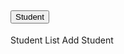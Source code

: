 <div className="accordion-item" id="drop-item">
  <h2 className="accordion-header" id="flush-headingDrop1">
      <button className="accordion-button collapsed" id="flush-heading" type="button" data-bs-toggle="collapse" data-bs-target="#flush-collapseDrop1" aria-expanded="false" aria-controls="flush-collapseStudentDrop">
          <i class="fas fa-user-graduate"></i> Student
      </button>
  </h2>
  <div id="flush-collapseStudentDrop" className="accordion-collapse collapse" aria-labelledby="flush-headingDrop1" data-bs-parent="#accordionFlushExample">
      <div className="accordion-body">
          <Link className="list-group-item" to="/StudentList"><i class="far fa-address-book"></i>Student List</Link>
          <Link className="list-group-item" to="/UserRoalConfig" ><i class="fas fa-user-plus"></i>Add Student</Link>
      </div>
  </div>
</div>

